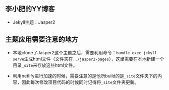 ## 李小肥的YY博客

* Jekyll主题：Jasper2

## 主题应用需要注意的地方
* 本地clone了Jasper2这个主题之后，需要利用命令：`bundle exec jekyll serve`生成html文件（文件夹在`../jasper2-pages`），这里需要在本地新建一个目录`_site`来存放这些html文件。

* 利用netlify进行加速的时候，需要注意的是他所build的是`_site`文件夹下的内容，因此每次修改项目代码的时候同时记得将`_site`文件夹更新。